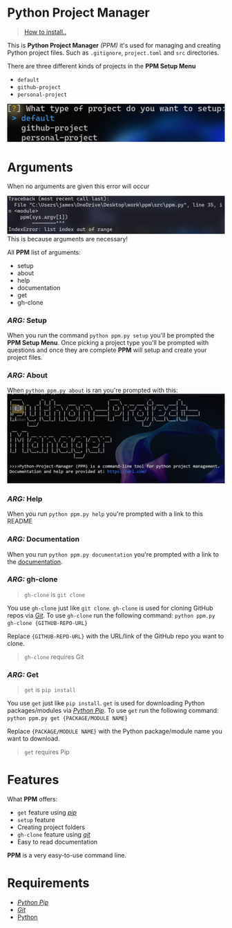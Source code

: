 # Python Project Manager

> [How to install..](docs/Documentation.md)

This is **Python Project Manager** *(PPM)* it's used for managing and creating Python project files. Such as `.gitignore`, `project.toml` and `src` directories.

There are three different kinds of projects in the **PPM Setup Menu**
* `default`
* `github-project`
* `personal-project`

<img src="images/Pasted image 20240208013335.png">

# Arguments

When no arguments are given this error will occur

<img src="images/Pasted image 20240208013432.png">
This is because arguments are necessary!

All **PPM** list of arguments:
* setup
* about
* help
* documentation
* get
* gh-clone
### *ARG:* Setup

When you run the command `python ppm.py setup` you'll be prompted the **PPM Setup Menu**. Once picking a project type you'll be prompted with questions and once they are complete **PPM** will setup and create your project files.
### *ARG:* About

When `python ppm.py about` is ran you're prompted with this:
<img src="images/Pasted image 20240208030208.png">
### *ARG:* Help

When you run `python ppm.py help` you're prompted with a link to this README

### *ARG:* Documentation

When you run `python ppm.py documentation` you're prompted with a link to the [documentation](docs/Documentation.md).

### *ARG:* gh-clone
> `gh-clone` is `git clone`

You use `gh-clone` just like `git clone`. `gh-clone` is used for cloning GitHub repos via *[Git](https://git-scm.com/)*. To use `gh-clone` run the following command: `python ppm.py gh-clone {GITHUB-REPO-URL}`

Replace `{GITHUB-REPO-URL}` with the URL/link of the GitHub repo you want to clone.
> `gh-clone` requires Git
### *ARG:* Get
> `get` is `pip install`

You use `get` just like `pip install`. `get` is used for downloading Python packages/modules via *[Python Pip](https://pypi.org/)*. To use `get` run the following command: `python ppm.py get {PACKAGE/MODULE NAME}`

Replace `{PACKAGE/MODULE NAME}` with the Python package/module name you want to download.
> `get` requires Pip

# Features

What **PPM** offers:
* `get` feature using *[pip](https://pypi.org/)*
* `setup` feature
* Creating project folders
* `gh-clone` feature using *[git](https://git-scm.com/)*
* Easy to read documentation

**PPM** is a very easy-to-use command line.


# Requirements

* *[Python Pip](https://pypi.org/)*
* *[Git](https://git-scm.com/)*
* [Python](https://www.python.org/downloads/)
